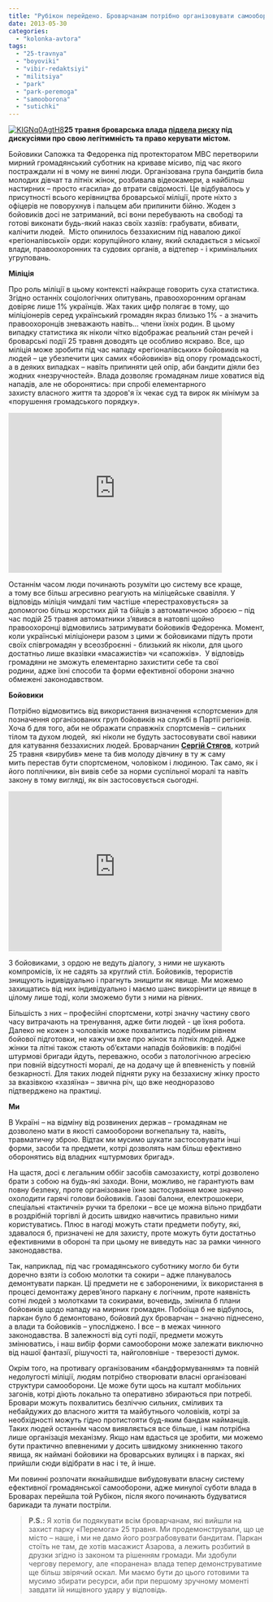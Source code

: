 ```yaml
---
title: "Рубікон перейдено. Броварчанам потрібно організовувати самооборону"
date: 2013-05-30
categories: 
  - "kolonka-avtora"
tags: 
  - "25-travnya"
  - "boyoviki"
  - "vibir-redaktsiyi"
  - "militsiya"
  - "park"
  - "park-peremoga"
  - "samooborona"
  - "sutichki"
---
```


[![KIGNq0AgtH8](https://mpz.brovary.org/wp-content/uploads/2013/05/KIGNq0AgtH8.jpg)](https://mpz.brovary.org/wp-content/uploads/2013/05/KIGNq0AgtH8.jpg)**25 травня броварська влада [підвела риску](https://mpz.brovary.org/krivavi-sutichki-vidbulis-u-brovarah-mizh-meshkantsyami-ta-zabudovnikami-tsentralnogo-parku/) під дискусіями про свою легітимність та право керувати містом.**

Бойовики Сапожка та Федоренка під протекторатом МВС перетворили мирний громадянський суботник на криваве місиво, під час якого постраждали ні в чому не винні люди. Організована група бандитів била молодих дівчат та літніх жінок, розбивала відеокамери, а найбільш настирних – просто «гасила» до втрати свідомості. Це відбувалось у присутності всього керівництва броварської міліції, проте ніхто з офіцерів не поворухнув і пальцем аби припинити бійню. Жоден з бойовиків досі не затриманий, всі вони перебувають на свободі та готові виконати будь-який наказ своїх хазяїв: грабувати, вбивати, калічити людей.  Місто опинилось беззахисним під навалою дикої «регіоналівської» орди: корупційного клану, який складається з міської влади, правоохоронних та судових органів, а відтепер - і кримінальних угруповань.

**Міліція**

Про роль міліції в цьому контексті найкраще говорить суха статистика. Згідно останніх соціологічних опитувань, правоохоронним органам довіряє лише 1% українців. Жах таких цифр полягає в тому, що міліціонерів серед український громадян якраз близько 1% - а значить правоохоронців зневажають навіть… члени їхніх родин. В цьому випадку статистика як ніколи чітко відображає реальний стан речей і броварські події 25 травня доводять це особливо яскраво. Все, що міліція може зробити під час нападу «регіоналівських» бойовиків на людей – це убезпечити цих самих «бойовиків» від опору громадськості, а в деяких випадках – навіть припиняти цей опір, аби бандити діяли без жодних «незручностей». Влада дозволяє громадянам лише ховатися від нападів, але не оборонятись: при спробі елементарного захисту власного життя та здоров'я їх чекає суд та вирок як мінімум за «порушення громадського порядку».

<iframe src="http://www.youtube.com/embed/xFMRTpD80Q4" height="315" width="420" allowfullscreen frameborder="0"></iframe>

Останнім часом люди починають розуміти цю систему все краще, а тому все більш агресивно реагують на міліцейське свавілля. У відповідь міліція чимдалі тим частіше «перестраховується» за допомогою більш жорстких дій та бійців з автоматичною зброєю – під час подій 25 травня автоматники з’явився в натовпі щойно правоохоронці відмовились затримувати бойовиків Федоренка. Момент, коли українські міліціонери разом з цими ж бойовиками підуть проти своїх співгромадян у всеозброєнні - близький як ніколи, для цього достатньо лише вказівки «масажистів» чи «сапожків».  У відповідь громадяни не зможуть елементарно захистити себе та свої родини, адже їхні способи та форми ефективної оборони значно обмежені законодавством.

**Бойовики**

Потрібно відмовитись від використання визначення «спортсмени» для позначення організованих груп бойовиків на службі в Партії регіонів. Хоча б для того, аби не ображати справжніх спортсменів – сильних тілом та духом людей,  які ніколи не будуть застосовувати свої навики для катування беззахисних людей. Броварчанин [**Сергій Стягов**](https://mpz.brovary.org/napadnika-na-andriya-kachora-spiymali-u-parku-zavdyaki-pilnosti-brovarchan-video/), котрий 25 травня «вирубив» мене та бив молоду дівчину в ту ж саму мить перестав бути спортсменом, чоловіком і людиною. Так само, як і його поплічники, він вивів себе за норми суспільної моралі та навіть закону в тому вигляді, як він застосовується сьогодні.

<iframe src="http://www.youtube.com/embed/EkudLukfQU4" height="315" width="420" allowfullscreen frameborder="0"></iframe>

З бойовиками, з ордою не ведуть діалогу, з ними не шукають компромісів, їх не садять за круглий стіл. Бойовиків, терористів знищують індивідуально і прагнуть знищити як явище. Ми можемо захищатись від них індивідуально і маємо шанс викорінити це явище в цілому лише тоді, коли зможемо бути з ними на рівних.

Більшість з них – професійні спортсмени, котрі значну частину свого часу витрачають на тренування, адже бити людей - це їхня робота. Далеко не кожен з чоловіків може похвалитись подібним рівнем бойової підготовки, не кажучи вже про жінок та літніх людей. Адже жінки та літні також стають об’єктами нападів бойовиків: в подібні штурмові бригади йдуть, переважно, особи з патологічною агресією при повній відсутності моралі, де на додачу ще й впевненість у повній безкарності. Для таких людей підняти руку на беззахисну жінку просто за вказівкою «хазяїна» – звична річ, що вже неодноразово підтверджено на практиці.

**Ми**

В Україні – на відміну від розвинених держав – громадянам не дозволено мати в якості самооборони вогнепальну та, навіть, травматичну зброю. Відтак ми мусимо шукати застосовувати інші форми, засоби та предмети, котрі дозволять нам більш ефективно оборонятись від владних «штурмових бригад».

На щастя, досі є легальним оббіг засобів самозахисту, котрі дозволено брати з собою на будь-які заходи. Вони, можливо, не гарантують вам повну безпеку, проте організоване їхнє застосування може значно охолодити гарячі голови бойовиків. Газові балони, електрошокери, спеціальні «тактичні» ручки та брелоки – все це можна вільно придбати в роздрібній торгівлі й досить швидко навчитись правильно ними користуватись. Плюс в нагоді можуть стати предмети побуту, які, здавалося б, призначені не для захисту, проте можуть бути достатньо ефективними в обороні та при цьому не виведуть нас за рамки чинного законодавства.

Так, наприклад, під час громадянського суботнику могло би бути доречно взяти із собою молотки та сокири – адже планувалось демонтувати паркан. Ці предмети не є забороненими, їх використання в процесі демонтажу дерев’яного паркану є логічним, проте наявність сотні людей з молотками та сокирами, вочевидь, змінила б плани бойовиків щодо нападу на мирних громадян. Побоїща б не відбулось, паркан було б демонтовано, бойовий дух броварчан – значно піднесено, а влади та бойовиків – упосліджено. І все – в межах чинного законодавства. В залежності від суті події, предмети можуть змінюватись, і наш вибір форми самооборони може залежати виключно від нашої фантазії, рішучості та, найголовніше - тверезості думок.

Окрім того, на противагу організованим «бандформуванням» та повній недолугості міліції, людям потрібно створювати власні організовані структури самооборони. Це може бути щось на кшталт мобільних загонів, котрі діють локально та оперативно збираються при потребі. Бровари можуть похвалитись безліччю сильних, сміливих та небайдужих до власного життя та майбутнього чоловіків, котрі за необхідності можуть гідно протистояти буд-яким бандам найманців. Таких людей останнім часом виявляється все більше, і нам потрібна лише організація механізму. Якщо нам вдасться це зробити, ми можемо бути практично впевненими у досить швидкому зникненню такого явища, як наймані бойовики на броварських вулицях і в парках, які прийшли сюди відібрати в нас і те, й інше.

Ми повинні розпочати якнайшвидше вибудовувати власну систему ефективної громадянської самооборони, адже минулої суботи влада в Броварах перейшла той Рубікон, після якого починають будуватися барикади та лунати постріли.

> **P.S.:** Я хотів би подякувати всім броварчанам, які вийшли на захист парку «Перемога» 25 травня. Ми продемонстрували, що це місто – наше, і ми не дамо його розграбовувати бандитам. Паркан стоїть не там, де хотів масажист Азарова, а лежить розбитий в друзки згідно із законом та рішенням громади. Ми здобули чергову перемогу, але «поранена» влада тепер демонструватиме ще більш звірячий оскал. Ми маємо бути до цього готовими та мусимо збирати ресурси, аби при першому зручному моменті завдати їй нищівного удару у відповідь.

